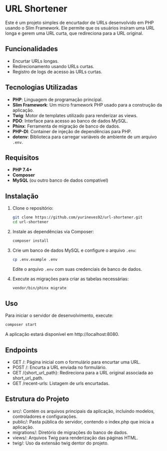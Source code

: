 # URL Shortener

Este é um projeto simples de encurtador de URLs desenvolvido em PHP usando o Slim Framework. Ele permite que os usuários insiram uma URL longa e gerem uma URL curta, que redireciona para a URL original.

## Funcionalidades

- Encurtar URLs longas.
- Redirecionamento usando URLs curtas.
- Registro de logs de acesso às URLs curtas.

## Tecnologias Utilizadas

- **PHP**: Linguagem de programação principal.
- **Slim Framework**: Um micro framework PHP usado para a construção da aplicação.
- **Twig**: Motor de templates utilizado para renderizar as views.
- **PDO**: Interface para acesso ao banco de dados MySQL.
- **Phinx**: Ferramenta de migração de banco de dados.
- **PHP-DI**: Container de injeção de dependências para PHP.
- **dotenv**: Biblioteca para carregar variáveis de ambiente de um arquivo `.env`.

## Requisitos

- **PHP 7.4+**
- **Composer**
- **MySQL** (ou outro banco de dados compatível)

## Instalação

1. Clone o repositório:
    ```bash
    git clone https://github.com/yurineves92/url-shortener.git
    cd url-shortener
    ```

2. Instale as dependências via Composer:
    ```bash
    composer install
    ```

3. Crie um banco de dados MySQL e configure o arquivo `.env`:
    ```bash
    cp .env.example .env
    ```
    Edite o arquivo `.env` com suas credenciais de banco de dados.

4. Execute as migrações para criar as tabelas necessárias:
    ```bash
    vendor/bin/phinx migrate
    ```

## Uso

Para iniciar o servidor de desenvolvimento, execute:

```bash
composer start
```
A aplicação estará disponível em http://localhost:8080.

## Endpoints

- GET /: Página inicial com o formulário para encurtar uma URL.
- POST /: Encurta a URL enviada no formulário.
- GET /{short_url_path}: Redireciona para a URL original associada ao short_url_path.
- GET /recent-urls: Listagem de urls encurtadas. 

## Estrutura do Projeto

- src/: Contém os arquivos principais da aplicação, incluindo modelos, controladores e configurações.
- public/: Pasta pública do servidor, contendo o index.php que inicia a aplicação.
- migrations/: Diretório de migrações do banco de dados.
- views/: Arquivos Twig para renderização das páginas HTML.
- twig/: Uso da extensão twig dentor do projeto.